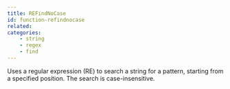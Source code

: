 ```yaml
---
title: REFindNoCase
id: function-refindnocase
related:
categories:
    - string
    - regex
    - find
---
```


Uses a regular expression (RE) to search a string for a pattern,
         starting from a specified position. The search is
         case-insensitive.